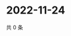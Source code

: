 # 2022-11-24

共 0 条

<!-- BEGIN WEIBO -->
<!-- 最后更新时间 Thu Nov 24 2022 05:00:49 GMT+0800 (China Standard Time) -->

<!-- END WEIBO -->
